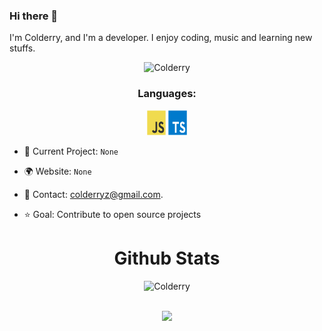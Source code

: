 ### Hi there 👋
I'm Colderry, and I'm a developer. I enjoy coding, music and learning new stuffs.

<div align="center">


<p> <img src="https://komarev.com/ghpvc/?username=Colderry&label=Profile%20views&color=0e75b6&style=flat" alt="Colderry" /> </p>

<h3>Languages:</h3>

<p> 

<a href="https://developer.mozilla.org/en-US/docs/Web/JavaScript" target="_blank"> <img src="https://raw.githubusercontent.com/devicons/devicon/master/icons/javascript/javascript-original.svg" alt="javascript" width="30" height="40"/></a> 
<a href="https://www.typescriptlang.org/" target="_blank"> <img src="https://raw.githubusercontent.com/devicons/devicon/master/icons/typescript/typescript-original.svg" alt="typescript" width="30" height="40"/></a>

</p>

<div align="left">

- 🔨 Current Project: `None`

- 🌍 Website: `None`

- 📨 Contact: [colderryz@gmail.com](#).

- ⭐ Goal: Contribute to open source projects

</div>

# Github Stats

<div align="center">

![Colderry](https://github-readme-stats.vercel.app/api?username=colderry&theme=gotham&show_icons=true)

<br>
    <img src="https://github-readme-stats.vercel.app/api/top-langs?username=colderry&show_icons=true&theme=gotham&layout=compact"> 
    
</div>

</div>
